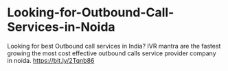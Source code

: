 # Looking-for-Outbound-Call-Services-in-Noida
Looking for best Outbound call services in India? IVR mantra are the fastest growing the most cost effective outbound calls service provider company in noida. https://bit.ly/2Tqnb86
